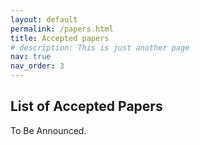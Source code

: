 ```yaml
---
layout: default
permalink: /papers.html
title: Accepted papers
# description: This is just another page
nav: true
nav_order: 3
---
```



## List of Accepted Papers

To Be Announced.


